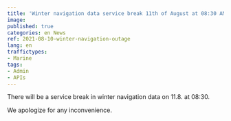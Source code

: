 ```yaml
---
title: 'Winter navigation data service break 11th of August at 08:30 AM (EEST)'
image:
published: true
categories: en News
ref: 2021-08-10-winter-navigation-outage
lang: en
traffictypes:
- Marine
tags:
- Admin
- APIs
---
```


There will be a service break in winter navigation data on 11.8. at 08:30.

We apologize for any inconvenience.

